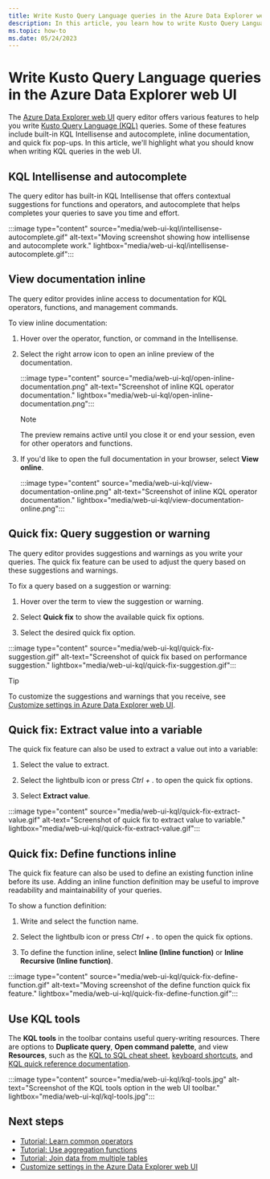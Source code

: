 ```yaml
---
title: Write Kusto Query Language queries in the Azure Data Explorer web UI
description: In this article, you learn how to write Kusto Query Language (KQL) queries in the Azure Data Explorer web UI.
ms.topic: how-to
ms.date: 05/24/2023
---
```

# Write Kusto Query Language queries in the Azure Data Explorer web UI

The [Azure Data Explorer web UI](https://dataexplorer.azure.com/) query editor offers various features to help you write [Kusto Query Language (KQL)](kusto/query/index.md) queries. Some of these features include built-in KQL Intellisense and autocomplete, inline documentation, and quick fix pop-ups. In this article, we'll highlight what you should know when writing KQL queries in the web UI.

## KQL Intellisense and autocomplete

The query editor has built-in KQL Intellisense that offers contextual suggestions for functions and operators, and autocomplete that helps completes your queries to save you time and effort.

:::image type="content" source="media/web-ui-kql/intellisense-autocomplete.gif" alt-text="Moving screenshot showing how intellisense and autocomplete work." lightbox="media/web-ui-kql/intellisense-autocomplete.gif":::

## View documentation inline

The query editor provides inline access to documentation for KQL operators, functions, and management commands.

To view inline documentation:

1. Hover over the operator, function, or command in the Intellisense.

1. Select the right arrow icon to open an inline preview of the documentation.

    :::image type="content" source="media/web-ui-kql/open-inline-documentation.png" alt-text="Screenshot of inline KQL operator documentation." lightbox="media/web-ui-kql/open-inline-documentation.png":::

    > [!NOTE]
    > The preview remains active until you close it or end your session, even for other operators and functions.

1. If you'd like to open the full documentation in your browser, select **View online**.

    :::image type="content" source="media/web-ui-kql/view-documentation-online.png" alt-text="Screenshot of inline KQL operator documentation." lightbox="media/web-ui-kql/view-documentation-online.png":::

## Quick fix: Query suggestion or warning

The query editor provides suggestions and warnings as you write your queries. The quick fix feature can be used to adjust the query based on these suggestions and warnings.

To fix a query based on a suggestion or warning:

1. Hover over the term to view the suggestion or warning.

1. Select **Quick fix** to show the available quick fix options.

1. Select the desired quick fix option.

:::image type="content" source="media/web-ui-kql/quick-fix-suggestion.gif" alt-text="Screenshot of quick fix based on performance suggestion." lightbox="media/web-ui-kql/quick-fix-suggestion.gif":::

> [!TIP]
> To customize the suggestions and warnings that you receive, see [Customize settings in Azure Data Explorer web UI](web-customize-settings.md).

## Quick fix: Extract value into a variable

The quick fix feature can also be used to extract a value out into a variable:

1. Select the value to extract.

1. Select the lightbulb icon or press *Ctrl + .* to open the quick fix options.

1. Select **Extract value**.

:::image type="content" source="media/web-ui-kql/quick-fix-extract-value.gif" alt-text="Screenshot of quick fix to extract value to variable." lightbox="media/web-ui-kql/quick-fix-extract-value.gif":::

## Quick fix: Define functions inline

The quick fix feature can also be used to define an existing function inline before its use. Adding an inline function definition may be useful to improve readability and maintainability of your queries.

To show a function definition:

1. Write and select the function name.

1. Select the lightbulb icon or press *Ctrl + .* to open the quick fix options.

1. To define the function inline, select **Inline (Inline function)** or **Inline Recursive (Inline function)**.

:::image type="content" source="media/web-ui-kql/quick-fix-define-function.gif" alt-text="Moving screenshot of the define function quick fix feature." lightbox="media/web-ui-kql/quick-fix-define-function.gif":::

## Use KQL tools

The **KQL tools** in the toolbar contains useful query-writing resources. There are options to **Duplicate query**, **Open command palette**, and view **Resources**, such as the [KQL to SQL cheat sheet](kusto/query/sqlcheatsheet.md), [keyboard shortcuts](web-ui-query-keyboard-shortcuts.md), and [KQL quick reference documentation](kql-quick-reference.md).

:::image type="content" source="media/web-ui-kql/kql-tools.jpg" alt-text="Screenshot of the KQL tools option in the web UI toolbar." lightbox="media/web-ui-kql/kql-tools.jpg":::

## Next steps

* [Tutorial: Learn common operators](kusto/query/tutorials/learn-common-operators.md)
* [Tutorial: Use aggregation functions](kusto/query/tutorials/use-aggregation-functions.md)
* [Tutorial: Join data from multiple tables](kusto/query/tutorials/join-data-from-multiple-tables.md)
* [Customize settings in the Azure Data Explorer web UI](web-customize-settings.md)
